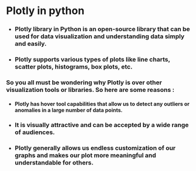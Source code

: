 
# Plotly in python
* ### Plotly library in Python is an open-source library that can be used for data visualization and understanding data simply and easily.
* ### Plotly supports various types of plots like line charts, scatter plots, histograms, box plots, etc.

### So you all must be wondering why Plotly is over other visualization tools or libraries. So here are some reasons :
* #### Plotly has hover tool capabilities that allow us to detect any outliers or anomalies in a large number of data points.
* ### It is visually attractive and can be accepted by a wide range of audiences.
* ### Plotly generally allows us endless customization of our graphs and makes our plot more meaningful and understandable for others.
